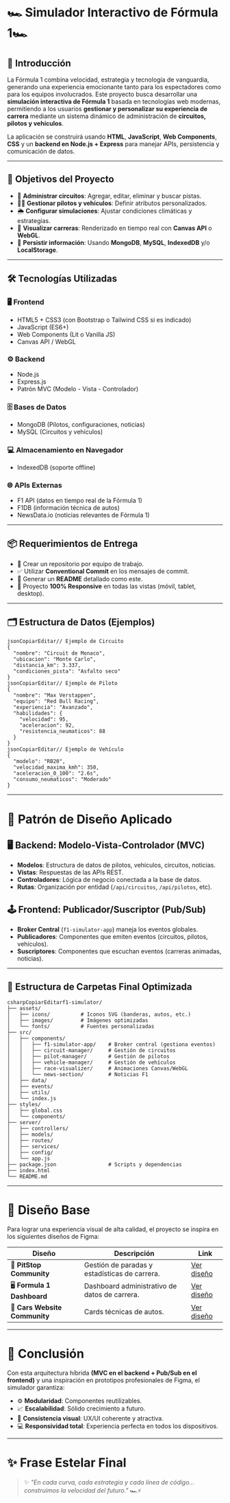 # 🏎️ Simulador Interactivo de Fórmula 1🏎️

## 📖 Introducción

La Fórmula 1 combina velocidad, estrategia y tecnología de vanguardia, generando una experiencia emocionante tanto para los espectadores como para los equipos involucrados.
 Este proyecto busca desarrollar una **simulación interactiva de Fórmula 1** basada en tecnologías web modernas, permitiendo a los usuarios **gestionar y personalizar su experiencia de carrera** mediante un sistema dinámico de administración de **circuitos, pilotos y vehículos**.

La aplicación se construirá usando **HTML**, **JavaScript**, **Web Components**, **CSS** y un **backend en Node.js + Express** para manejar APIs, persistencia y comunicación de datos.

------

## 🎯 Objetivos del Proyecto

- 🏁 **Administrar circuitos**: Agregar, editar, eliminar y buscar pistas.
- 🧑‍✈️ **Gestionar pilotos y vehículos**: Definir atributos personalizados.
- 🌦️ **Configurar simulaciones**: Ajustar condiciones climáticas y estrategias.
- 🎨 **Visualizar carreras**: Renderizado en tiempo real con **Canvas API** o **WebGL**.
- 💾 **Persistir información**: Usando **MongoDB**, **MySQL**, **IndexedDB** y/o **LocalStorage**.

------

## 🛠️ Tecnologías Utilizadas

### 🖥️ Frontend

- HTML5 + CSS3 (con Bootstrap o Tailwind CSS si es indicado)
- JavaScript (ES6+)
- Web Components (Lit o Vanilla JS)
- Canvas API / WebGL

### ⚙️ Backend

- Node.js
- Express.js
- Patrón MVC (Modelo - Vista - Controlador)

### 🗄️ Bases de Datos

- MongoDB (Pilotos, configuraciones, noticias)
- MySQL (Circuitos y vehículos)

### 💻 Almacenamiento en Navegador

- IndexedDB (soporte offline)

### 🌐 APIs Externas

- F1 API (datos en tiempo real de la Fórmula 1)
- F1DB (información técnica de autos)
- NewsData.io (noticias relevantes de Fórmula 1)

------

## 📦 Requerimientos de Entrega

- 📂 Crear un repositorio por equipo de trabajo.
- ✅ Utilizar **Conventional Commit** en los mensajes de commit.
- 📜 Generar un **README** detallado como este.
- 📱 Proyecto **100% Responsive** en todas las vistas (móvil, tablet, desktop).

------

## 🗂️ Estructura de Datos (Ejemplos)

```
jsonCopiarEditar// Ejemplo de Circuito
{
  "nombre": "Circuit de Monaco",
  "ubicacion": "Monte Carlo",
  "distancia_km": 3.337,
  "condiciones_pista": "Asfalto seco"
}
jsonCopiarEditar// Ejemplo de Piloto
{
  "nombre": "Max Verstappen",
  "equipo": "Red Bull Racing",
  "experiencia": "Avanzado",
  "habilidades": {
    "velocidad": 95,
    "aceleracion": 92,
    "resistencia_neumaticos": 88
  }
}
jsonCopiarEditar// Ejemplo de Vehículo
{
  "modelo": "RB20",
  "velocidad_maxima_kmh": 350,
  "aceleracion_0_100": "2.6s",
  "consumo_neumaticos": "Moderado"
}
```

------

# 🧠 Patrón de Diseño Aplicado

## 🖥️ Backend: **Modelo-Vista-Controlador (MVC)**

- **Modelos**: Estructura de datos de pilotos, vehículos, circuitos, noticias.
- **Vistas**: Respuestas de las APIs REST.
- **Controladores**: Lógica de negocio conectada a la base de datos.
- **Rutas**: Organización por entidad (`/api/circuitos`, `/api/pilotos`, etc).

## 🕹️ Frontend: **Publicador/Suscriptor (Pub/Sub)**

- **Broker Central** (`f1-simulator-app`) maneja los eventos globales.
- **Publicadores**: Componentes que emiten eventos (circuitos, pilotos, vehículos).
- **Suscriptores**: Componentes que escuchan eventos (carreras animadas, noticias).

------

## 📂 Estructura de Carpetas Final Optimizada

```
csharpCopiarEditarf1-simulator/
├── assets/
│   ├── icons/          # Iconos SVG (banderas, autos, etc.)
│   ├── images/         # Imágenes optimizadas
│   └── fonts/          # Fuentes personalizadas
├── src/
│   ├── components/     
│   │   ├── f1-simulator-app/    # Broker central (gestiona eventos)
│   │   ├── circuit-manager/     # Gestión de circuitos
│   │   ├── pilot-manager/       # Gestión de pilotos
│   │   ├── vehicle-manager/     # Gestión de vehículos
│   │   ├── race-visualizer/     # Animaciones Canvas/WebGL
│   │   └── news-section/        # Noticias F1
│   ├── data/         
│   ├── events/        
│   ├── utils/         
│   └── index.js                 
├── styles/
│   ├── global.css               
│   └── components/              
├── server/
│   ├── controllers/             
│   ├── models/                  
│   ├── routes/                  
│   ├── services/                
│   ├── config/                  
│   └── app.js                   
├── package.json                 # Scripts y dependencias
├── index.html                   
└── README.md
```

------

# 🚀 Diseño Base

Para lograr una experiencia visual de alta calidad, el proyecto se inspira en los siguientes diseños de Figma:



| Diseño                       | Descripción                                   | Link                                                         |
| ---------------------------- | --------------------------------------------- | ------------------------------------------------------------ |
| 🏁 **PitStop Community**      | Gestión de paradas y estadísticas de carrera. | [Ver diseño](https://www.figma.com/design/fNyvLJeMRtGLDHtuyJhKTy/PitStop--Community-?node-id=80-1777&t=CsknuQKn5dv5eOgo-0) |
| 🖥️ **Formula 1 Dashboard**    | Dashboard administrativo de datos de carrera. | [Ver diseño](https://www.figma.com/board/M0MOxhpPq7jbr8d8NB9p8a/Formula-1-Dashboard--Community-?node-id=0-1&p=f&t=1Szv61jBMvjpnF0m-0) |
| 🚗 **Cars Website Community** | Cards técnicas de autos.                      | [Ver diseño](https://www.figma.com/design/RAqyaAlX20iKXNFG55vTLD/CARS-WEBSITE--Community-?node-id=1-2&p=f&t=70moSrkNC1AzkC3O-0) |

------

# 🎯 Conclusión

Con esta arquitectura híbrida **(MVC en el backend + Pub/Sub en el frontend)** y una inspiración en prototipos profesionales de Figma, el simulador garantiza:

- ⚙️ **Modularidad**: Componentes reutilizables.
- 📈 **Escalabilidad**: Sólido crecimiento a futuro.
- 🎨 **Consistencia visual**: UX/UI coherente y atractiva.
- 💻 **Responsividad total**: Experiencia perfecta en todos los dispositivos.

------

# ✨ Frase Estelar Final

> ✨ *"En cada curva, cada estrategia y cada línea de código... construimos la velocidad del futuro."* 🏎️⚡